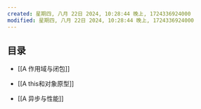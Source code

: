 ```yaml
---
created: 星期四, 八月 22日 2024, 10:28:44 晚上, 1724336924000
modified: 星期四, 八月 22日 2024, 10:28:44 晚上, 1724336924000
---
```


## 目录
- [[A 作用域与闭包]]
- [[A this和对象原型]]

- [[A 异步与性能]]